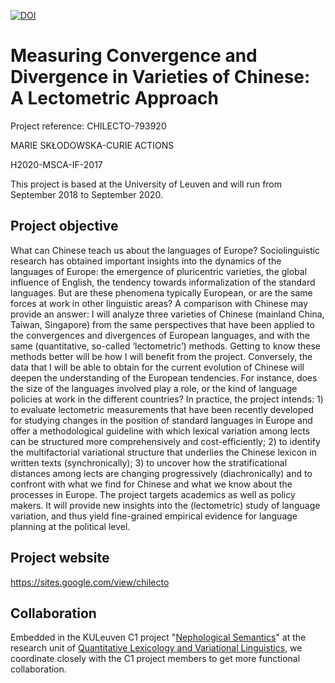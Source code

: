 [![DOI](https://zenodo.org/badge/162181720.svg)](https://zenodo.org/badge/latestdoi/162181720)


# Measuring Convergence and Divergence in Varieties of Chinese: A Lectometric Approach
Project reference: CHILECTO-793920

MARIE SKŁODOWSKA-CURIE ACTIONS

H2020-MSCA-IF-2017

This project is based at the University of Leuven and will run from September 2018 to September 2020.

## Project objective
What can Chinese teach us about the languages of Europe? Sociolinguistic research has obtained important insights into the dynamics of the languages of Europe: the emergence of pluricentric varieties, the global influence of English, the tendency towards informalization of the standard languages. But are these phenomena typically European, or are the same forces at work in other linguistic areas? A comparison with Chinese may provide an answer: I will analyze three varieties of Chinese (mainland China, Taiwan, Singapore) from the same perspectives that have been applied to the convergences and divergences of European languages, and with the same (quantitative, so-called ‘lectometric’) methods. Getting to know these methods better will be how I will benefit from the project. Conversely, the data that I will be able to obtain for the current evolution of Chinese will deepen the understanding of the European tendencies. For instance, does the size of the languages involved play a role, or the kind of language policies at work in the different countries? 
In practice, the project intends: 1) to evaluate lectometric measurements that have been recently developed for studying changes in the position of standard languages in Europe and offer a methodological guideline with which lexical variation among lects can be structured more comprehensively and cost-efficiently; 2) to identify the multifactorial variational structure that underlies the Chinese lexicon in written texts (synchronically); 3) to uncover how the stratificational distances among lects are changing progressively (diachronically) and to confront with what we find for Chinese and what we know about the processes in Europe. 
The project targets academics as well as policy makers. It will provide new insights into the (lectometric) study of language variation, and thus yield fine-grained empirical evidence for language planning at the political level.

## Project website
https://sites.google.com/view/chilecto

## Collaboration
Embedded in the KULeuven C1 project "[Nephological Semantics](https://www.arts.kuleuven.be/ling/qlvl/projects/current/nephological-semantics)" at the research unit of [Quantitative Lexicology and Variational Linguistics](https://www.arts.kuleuven.be/ling/qlvl), we coordinate closely with the C1 project members to get more functional collaboration.
